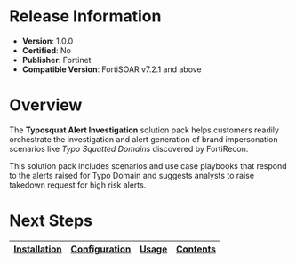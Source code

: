 # Release Information

* **Version**:  1.0.0
* **Certified**: No
* **Publisher**: Fortinet
* **Compatible Version**: FortiSOAR v7.2.1 and above

# Overview

The **Typosquat Alert Investigation** solution pack helps customers readily orchestrate the investigation and alert generation of brand impersonation scenarios like *Typo Squatted Domains* discovered by FortiRecon.

This solution pack includes scenarios and use case playbooks that respond to the alerts raised for Typo Domain and suggests analysts to raise takedown request for high risk alerts.

# Next Steps

| [Installation](./docs/setup.md#installation) | [Configuration](./docs/setup.md#configuration) | [Usage](./docs/usage.md) | [Contents](./docs/contents.md) |
|--------------------------------------------|----------------------------------------------|------------------------|------------------------------|